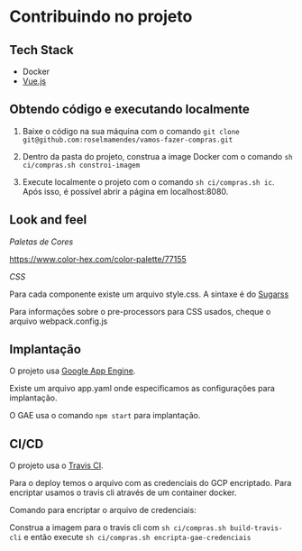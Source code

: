 # Contribuindo no projeto

## Tech Stack

- Docker
- [Vue.js](https://vuejs.org/)

## Obtendo código e executando localmente

1. Baixe o código na sua máquina com o comando `git clone git@github.com:roselmamendes/vamos-fazer-compras.git`

2. Dentro da pasta do projeto, construa a image Docker com o comando `sh ci/compras.sh constroi-imagem`

3. Execute localmente o projeto com o comando `sh ci/compras.sh ic`. Após isso, é possível abrir a página em localhost:8080.

## Look and feel

*Paletas de Cores*

https://www.color-hex.com/color-palette/77155

*CSS*

Para cada componente existe um arquivo style.css. A sintaxe é do [Sugarss](https://github.com/postcss/sugarss)

Para informações sobre o pre-processors para CSS usados, cheque o arquivo webpack.config.js

## Implantação

O projeto usa [Google App Engine](https://cloud.google.com/appengine/).

Existe um arquivo app.yaml onde especificamos as configurações para implantação.

O GAE usa o comando `npm start` para implantação.

## CI/CD

O projeto usa o [Travis CI](https://travis-ci.org/).

Para o deploy temos o arquivo com as credenciais do GCP encriptado. Para encriptar usamos o travis cli através de um container docker.

Comando para encriptar o arquivo de credenciais:

Construa a imagem para o travis cli com `sh ci/compras.sh build-travis-cli` e então execute `sh ci/compras.sh encripta-gae-credenciais`


